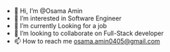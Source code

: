 - 👋 Hi, I’m @Osama Amin
- 👀 I’m interested in Software Engineer
- 🌱 I’m currently Looking for a job
- 💞️ I’m looking to collaborate on Full-Stack developer
- 📫 How to reach me osama.amin0405@gmail.com
<!---
osamaamin0405/osamaamin0405 is a ✨ special ✨ repository because its `README.md` (this file) appears on your GitHub profile.
You can click the Preview link to take a look at your changes.
--->
